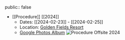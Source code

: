 public:: false

- [[Procedure]] [[2024]]
	- Dates: [[2024-02-23]] - [[2024-02-25]]
	- Location: [Golden Fields Resort](https://goldenfieldsresort.in/)
	- [Google Photos Album](https://photos.google.com/share/AF1QipPi5EusexHb0XngYx5th33xdojpVxVrv5eJYvL9eysjdzPdUPygvSWKsMQCvEmmvA)
	  ![Procedure Offsite 2024](https://lh3.googleusercontent.com/pw/AP1GczOkStOLWCE5CBsEHSiF7Yh-FbQJ1nb1e3HL2I67e9qyPX46VoVkbakOi1MGxX8Jet7uX6hwBuJ0PaTyFOCwIzd0L0kQec30WNobYDpSM4gP2twPcR2tYzx9T_YILbS6-LIHxUIpHe_YpOCszh2QdmyFFw=w1836-h1378-s-no-gm)